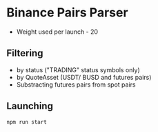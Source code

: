 # Binance Pairs Parser
* Weight used per launch - 20

## Filtering
* by status ("TRADING" status symbols only)
* by QuoteAsset (USDT/ BUSD and futures pairs)
* Substracting futures pairs from spot pairs

## Launching

```
npm run start 
```

